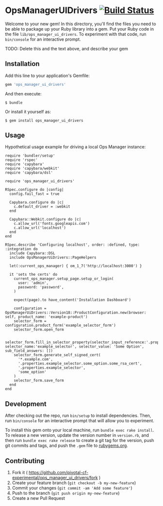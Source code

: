 # OpsManagerUIDrivers [![Build Status](https://travis-ci.org/pivotal-cf-experimental/ops_manager_ui_drivers.svg?branch=master)](https://travis-ci.org/pivotal-cf-experimental/ops_manager_ui_drivers)

Welcome to your new gem! In this directory, you'll find the files you need to be able to package up your Ruby library into a gem. Put your Ruby code in the file `lib/ops_manager_ui_drivers`. To experiment with that code, run `bin/console` for an interactive prompt.

TODO: Delete this and the text above, and describe your gem

## Installation

Add this line to your application's Gemfile:

```ruby
gem 'ops_manager_ui_drivers'
```

And then execute:

    $ bundle

Or install it yourself as:

    $ gem install ops_manager_ui_drivers

## Usage

Hypothetical usage example for driving a local Ops Manager instance:

```
require 'bundler/setup'
require 'rspec'
require 'capybara'
require 'capybara/webkit'
require 'capybara/dsl'

require 'ops_manager_ui_drivers'

RSpec.configure do |config|
  config.fail_fast = true

  Capybara.configure do |c|
    c.default_driver = :webkit
  end

  Capybara::Webkit.configure do |c|
    c.allow_url('fonts.googleapis.com')
    c.allow_url('localhost')
  end
end

RSpec.describe 'Configuring localhost', order: :defined, type: :integration do
  include Capybara::DSL
  include OpsManagerUiDrivers::PageHelpers

  let(:current_ops_manager) { om_1_7('http://localhost:3000') }

  it 'sets the certs' do
    current_ops_manager.setup_page.setup_or_login(
      user: 'admin',
      password: 'password',
    )

    expect(page).to have_content('Installation Dashboard')

    configuration = OpsManagerUiDrivers::Version18::ProductConfiguration.new(browser: self, product_name: 'example-product')
    selector_form = configuration.product_form('example_selector_form')
    selector_form.open_form
    
    selector_form.fill_in_selector_property(selector_input_reference:'.properties.example_selector', selector_name:'example_selector', selector_value: 'Some Option', sub_field_answers: [])
    selector_form.generate_self_signed_cert(
      '*.example.com',
      '.properties.example_selector.some_option.some_rsa_cert',
      '.properties.example_selector',
      'some_option'
    )
    selector_form.save_form
  end
end
```

## Development

After checking out the repo, run `bin/setup` to install dependencies. Then, run `bin/console` for an interactive prompt that will allow you to experiment.

To install this gem onto your local machine, run `bundle exec rake install`. To release a new version, update the version number in `version.rb`, and then run `bundle exec rake release` to create a git tag for the version, push git commits and tags, and push the `.gem` file to [rubygems.org](https://rubygems.org).

## Contributing

1. Fork it ( https://github.com/pivotal-cf-experimental/ops_manager_ui_drivers/fork )
2. Create your feature branch (`git checkout -b my-new-feature`)
3. Commit your changes (`git commit -am 'Add some feature'`)
4. Push to the branch (`git push origin my-new-feature`)
5. Create a new Pull Request
